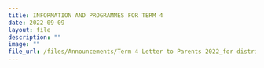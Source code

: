 ```yaml
---
title: INFORMATION AND PROGRAMMES FOR TERM 4
date: 2022-09-09
layout: file
description: ""
image: ""
file_url: /files/Announcements/Term 4 Letter to Parents 2022_for distribution.pdf
---
```

